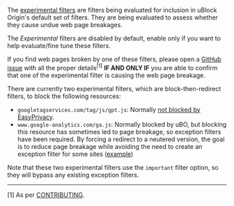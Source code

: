 The [experimental filters](https://github.com/gorhill/uBlock/blob/master/assets/ublock/experimental.txt) are filters being evaluated for inclusion in uBlock Origin's default set of filters. They are being evaluated to assess whether they cause undue web page breakages.

The _Experimental_ filters are disabled by default, enable only if you want to help evaluate/fine tune these filters.

If you find web pages broken by one of these filters, please open a [GitHub issue](https://github.com/gorhill/uBlock/issues) with all the proper details<sup>[1]</sup> **IF AND ONLY IF** you are able to confirm that one of the experimental filter is causing the web page breakage.

There are currently two experimental filters, which are block-then-redirect filters, to block the following resources:

- `googletagservices.com/tag/js/gpt.js`: Normally [not blocked by EasyPrivacy](https://github.com/gorhill/uBlock/wiki/Blocking-mode#easy-mode).
- `www.google-analytics.com/ga.js`: Normally blocked by uBO, but blocking this resource has sometimes led to page breakage, so exception filters have been required. By forcing a redirect to a neutered version, the goal is to reduce page breakage while avoiding the need to create an exception filter for some sites ([example](https://github.com/gorhill/uBlock/issues/1081#issuecomment-165501960))

Note that these two experimental filters use the `important` filter option, so they will bypass any existing exception filters.

***

[1] As per [CONTRIBUTING](https://github.com/gorhill/uBlock/blob/master/CONTRIBUTING.md).